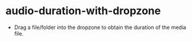 # audio-duration-with-dropzone
- Drag a file/folder into the dropzone to obtain the duration of the media file.
